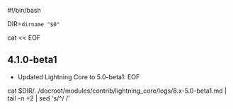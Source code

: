 #!/bin/bash

DIR=`dirname "$0"`

cat << EOF
## 4.1.0-beta1
* Updated Lightning Core to 5.0-beta1:
EOF

cat $DIR/../docroot/modules/contrib/lightning_core/logs/8.x-5.0-beta1.md | tail -n +2 | sed 's/^/  /'
